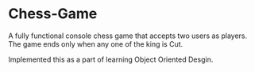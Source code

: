 # Chess-Game

A fully functional console chess game that accepts two users as players.
The game ends only when any one of the king is Cut.

Implemented this as a part of learning Object Oriented Desgin.
